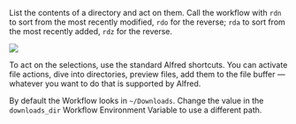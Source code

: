 List the contents of a directory and act on them. Call the workflow with `rdn` to sort from the most recently modified, `rdo` for the reverse; `rda` to sort from the most recently added, `rdz` for the reverse.

![](https://i.imgur.com/2kGDKPa.png)

To act on the selections, use the standard Alfred shortcuts. You can activate file actions, dive into directories, preview files, add them to the file buffer — whatever you want to do that is supported by Alfred.

By default the Workflow looks in `~/Downloads`. Change the value in the `downloads_dir` Workflow Environment Variable to use a different path.
